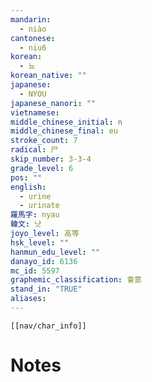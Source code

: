 ```yaml
---
mandarin:
  - niào
cantonese:
  - niu6
korean:
  - 뇨
korean_native: ""
japanese:
  - NYOU
japanese_nanori: ""
vietnamese:
middle_chinese_initial: n
middle_chinese_final: eu
stroke_count: 7
radical: 尸
skip_number: 3-3-4
grade_level: 6
pos: ""
english:
  - urine
  - urinate
羅馬字: nyau
韓文: 냣
joyo_level: 高等
hsk_level: ""
hanmun_edu_level: ""
danayo_id: 6136
mc_id: 5597
graphemic_classification: 會意
stand_in: "TRUE"
aliases:
---
```

```meta-bind-embed
[[nav/char_info]]
```

# Notes
